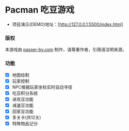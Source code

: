 # Pacman 吃豆游戏

- 项目演示(DEMO)地址：[http://127.0.0.1:5500/index.html]

### 版权
本游戏由 [passer-by.com](https://passer-by.com/) 制作，请尊重作者，引用请注明来源。

### 功能

- [x] 地图绘制
- [x] 玩家控制
- [x] NPC根据玩家坐标实时自动寻径
- [x] 吃豆积分系统
- [x] 进攻豆功能
- [x] 减速豆功能
- [x] 回家豆功能  
- [x] 多关卡(共12关)
- [x] 特殊物品记分
